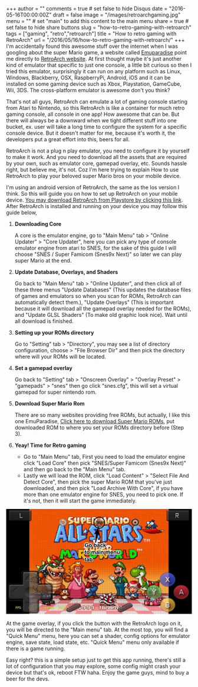 +++
author = ""
comments = true # set false to hide Disqus
date = "2016-05-16T00:00:00Z"
draft = false
image = "/images/retroarchgaming.jpg"
menu = ""       # set "main" to add this content to the main menu
share = true    # set false to hide share buttons
slug = "how-to-retro-gaming-with-retroarch"
tags = ["gaming", "retro","retroarch"]
title = "How to retro gaming with RetroArch"
url = "/2016/05/16/how-to-retro-gaming-with-retroarch/"
+++
I'm accidentally found this awesome stuff over the internet when I was googling about the super Mario game, a website called [Emuparadise](www.emuparadise.me/
) point me directly to [RetroArch website](http://www.libretro.com/index.php/home-2/). At first thought maybe it's just another kind of emulator that specific to just one console, a little bit curious so then I tried this emulator, surprisingly it can run on any platform such as Linux, Windows, Blackberry, OSX, RaspberryPi, Android, iOS and it can be installed on some gaming device such as Xbox, Playstation, GameCube, Wii, 3DS. The cross-platform emulator is awesome don't you think?

That's not all guys, RetroArch can emulate a lot of gaming console starting from Atari to Nintendo, so this RetroArch is like a container for much retro gaming console, all console in one app! How awesome that can be. But there will always be a downward when we tight different stuff into one bucket, ex. user will take a long time to configure the system for a specific console device. But it doesn't matter for me, because it's worth it, the developers put a great effort into this, beers for all. 

RetroArch is not a plug n play emulator, you need to configure it by yourself to make it work. And you need to download all the assets that are required by your own, such as emulator core, gamepad overlay, etc. Sounds hassle right, but believe me, it's not. Coz I'm here trying to explain How to use RetroArch to play your beloved super Mario bros on your mobile device. 

I'm using an android version of RetroArch, the same as the Ios version I think. So this will guide you on how to set up RetroArch on your mobile device. [You may download RetroArch from Playstore by clicking this link](https://play.google.com/store/apps/details?id=com.retroarch). After RetroArch is installed and running on your device you may follow this guide below,

1. **Downloading Core**
   
    A core is the emulator engine, go to "Main Menu" tab > "Online Updater" > "Core Updater", here you can pick any type of console emulator engine from atari to SNES, for the sake of this guide I will choose "SNES / Super Famicom (Snes9x Next)" so later we can play super Mario at the end.

2. **Update Database, Overlays, and Shaders**
   
    Go back to "Main Menu" tab > "Online Updater", and then click all of these three menus "Update Databases" (This updates the database files of games and emulators so when you scan for ROMs, RetroArch can automatically detect them.), "Update Overlays" (This is important because it will download all the gamepad overlay needed for the ROMs), and "Update GLSL Shaders" (To make old graphic look nice). Wait until all download is finished.

3. **Setting up your ROMs directory**
   
    Go to "Setting" tab > "Directory", you may see a list of directory configuration, choose > "File Browser Dir" and then pick the directory where will your ROMs will be located.

4. **Set a gamepad overlay**
   
    Go back to "Setting" tab > "Onscreen Overlay" > "Overlay Preset" > "gamepads" > "snes" then go click "snes.cfg", this will set a virtual gamepad for super nintendo rom.

5. **Download Super Mario Rom**
    
    There are so many websites providing free ROMs, but actually, I like this one EmuParadise, [Click here to download Super Mario ROMs](http://www.emuparadise.me/Super_Nintendo_Entertainment_System_(SNES)_ROMs/Super_Mario_All-Stars_+_Super_Mario_World_(USA)/35738-download), put downloaded ROM to where you set your ROMs directory before (Step 3).

6. **Yeay! Time for Retro gaming**   
     * Go to "Main Menu" tab, First you need to load the emulator engine click "Load Core" then pick "SNES/Super Famicom (Snes9x Next)" and then go back to the "Main Menu" tab. 
     * Lastly we will load the ROM, click "Load Content" > "Select File And Detect Core", then pick the super Mario ROM that you've just downloaded, and then pick "Load Archive With Core", if you have more than one emulator engine for SNES, you need to pick one. If it's not, then it will start the game immediately.   

![RetroArch retro gaming](/images/screenshotsnessupermairoretroarch.jpg)

At the game overlay, if you click the button with the RetroArch logo on it, you will be directed to the "Main menu" tab. At the most top, you will find a "Quick Menu" menu, here you can set a shader, config options for emulator engine, save state, load state, etc. "Quick Menu" menu only available if there is a game running.

Easy right? this is a simple setup just to get this app running, there's still a lot of configuration that you may explore, some config might crash your device but that's ok, reboot FTW haha. Enjoy the game guys, mind to buy a beer for the devs.


